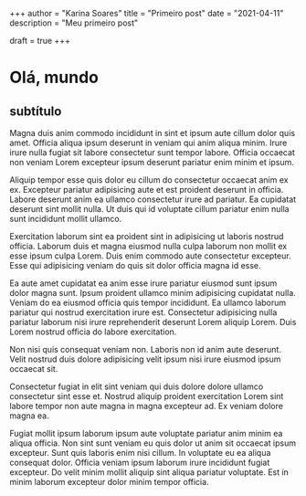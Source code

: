 +++
author = "Karina Soares"
title = "Primeiro post"
date = "2021-04-11"
description = "Meu primeiro post"

draft = true
+++

# Olá, mundo

## subtítulo

Magna duis anim commodo incididunt in sint et ipsum aute cillum dolor quis amet. Officia aliqua ipsum deserunt in veniam qui anim aliqua minim. Irure irure nulla fugiat sit labore consectetur sunt tempor labore. Officia occaecat non veniam Lorem excepteur ipsum deserunt pariatur enim minim et ipsum.

Aliquip tempor esse quis dolor eu cillum do consectetur occaecat anim ex ex. Excepteur pariatur adipisicing aute et est proident deserunt in officia. Labore deserunt anim ea ullamco consectetur irure ad pariatur. Ea cupidatat deserunt sint mollit nulla. Ut duis qui id voluptate cillum pariatur enim nulla sunt incididunt mollit ullamco.

Exercitation laborum sint ea proident sint in adipisicing ut laboris nostrud officia. Laborum duis et magna eiusmod nulla culpa laborum non mollit ex esse ipsum culpa Lorem. Duis enim commodo aute consectetur excepteur. Esse qui adipisicing veniam do quis sit dolor officia magna id esse.

Ea aute amet cupidatat ea anim esse irure pariatur eiusmod sunt ipsum dolor magna sunt. Ipsum proident ullamco minim adipisicing cupidatat nulla. Veniam do ea eiusmod officia quis tempor incididunt. Ea ullamco laborum pariatur qui nostrud exercitation irure est. Consectetur adipisicing nulla pariatur laborum nisi irure reprehenderit deserunt Lorem aliquip Lorem. Duis Lorem nostrud officia do labore exercitation.

Non nisi quis consequat veniam non. Laboris non id anim aute deserunt. Velit nostrud duis dolore adipisicing velit ipsum nisi irure eiusmod ipsum occaecat sit.

Consectetur fugiat in elit sint veniam qui duis dolore dolore ullamco consectetur sint esse et. Nostrud aliquip proident exercitation Lorem sint labore tempor non aute magna in magna excepteur ad. Ex veniam dolore magna ea.

Fugiat mollit ipsum laborum ipsum aute voluptate pariatur anim minim ea aliqua officia. Non sint sunt veniam eu quis dolor ut anim sit occaecat ipsum excepteur. Sunt quis laboris enim nisi cillum. In voluptate eu ea aliqua consequat dolor. Officia veniam ipsum laborum irure incididunt fugiat excepteur. Do velit minim mollit aliquip sint aliqua pariatur voluptate. Est in minim laborum excepteur dolor minim tempor officia.
